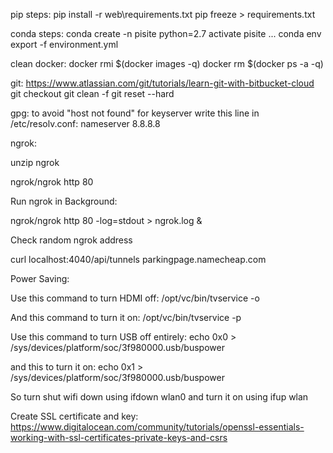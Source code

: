pip steps:
pip install -r web\requirements.txt
pip freeze > requirements.txt

conda steps:
conda create -n pisite python=2.7
activate pisite
...
conda env export -f environment.yml

clean docker:
docker rmi $(docker images -q)
docker rm $(docker ps -a -q)

git:
https://www.atlassian.com/git/tutorials/learn-git-with-bitbucket-cloud
git checkout
git clean -f
git reset --hard


gpg:
to avoid "host not found" for keyserver write this line in /etc/resolv.conf:
nameserver 8.8.8.8

ngrok:

unzip ngrok

ngrok/ngrok http 80

Run ngrok in Background:

ngrok/ngrok http 80 -log=stdout > ngrok.log &

Check random ngrok address

curl localhost:4040/api/tunnels
parkingpage.namecheap.com





Power Saving:

Use this command to turn HDMI off:  /opt/vc/bin/tvservice -o

And this command to turn it on:  /opt/vc/bin/tvservice -p

Use this command to turn USB off entirely:
echo 0x0 > /sys/devices/platform/soc/3f980000.usb/buspower

and this to turn it on:
echo 0x1 > /sys/devices/platform/soc/3f980000.usb/buspower

So turn shut wifi down using ifdown wlan0
and turn it on using ifup wlan




Create SSL certificate and key:
https://www.digitalocean.com/community/tutorials/openssl-essentials-working-with-ssl-certificates-private-keys-and-csrs
